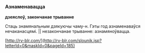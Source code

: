 ### Азнаменавацца
**дзеяслоў, закончанае трыванне**

Стаць знамянальным дзякуючы чаму-н. Гэты год азнаменаваўся нечаканасцямі. || незакончанае трыванне: азнамяноўвацца.

<a rel="author">[http://rv-blr.com/](http://rv-blr.com/slounik.jsp?letterId=0&maskId=0&pageId=185)</a>
